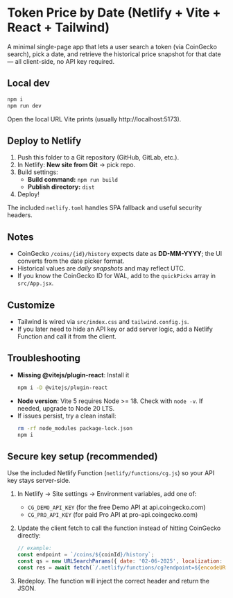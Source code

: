 # Token Price by Date (Netlify + Vite + React + Tailwind)

A minimal single-page app that lets a user search a token (via CoinGecko search), pick a date, and retrieve the historical price snapshot for that date — all client-side, no API key required.

## Local dev
```bash
npm i
npm run dev
```
Open the local URL Vite prints (usually http://localhost:5173).

## Deploy to Netlify
1. Push this folder to a Git repository (GitHub, GitLab, etc.).
2. In Netlify: **New site from Git** → pick repo.
3. Build settings:
   - **Build command:** `npm run build`
   - **Publish directory:** `dist`
4. Deploy!

The included `netlify.toml` handles SPA fallback and useful security headers.

## Notes
- CoinGecko `/coins/{id}/history` expects date as **DD-MM-YYYY**; the UI converts from the date picker format.
- Historical values are *daily snapshots* and may reflect UTC.
- If you know the CoinGecko ID for WAL, add to the `quickPicks` array in `src/App.jsx`.

## Customize
- Tailwind is wired via `src/index.css` and `tailwind.config.js`.
- If you later need to hide an API key or add server logic, add a Netlify Function and call it from the client.

## Troubleshooting

- **Missing @vitejs/plugin-react**: Install it
  ```bash
  npm i -D @vitejs/plugin-react
  ```
- **Node version**: Vite 5 requires Node >= 18. Check with `node -v`. If needed, upgrade to Node 20 LTS.
- If issues persist, try a clean install:
  ```bash
  rm -rf node_modules package-lock.json
  npm i
  ```


## Secure key setup (recommended)
Use the included Netlify Function (`netlify/functions/cg.js`) so your API key stays server-side.

1) In Netlify → Site settings → Environment variables, add one of:
   - `CG_DEMO_API_KEY`  (for the free Demo API at api.coingecko.com)
   - `CG_PRO_API_KEY`   (for paid Pro API at pro-api.coingecko.com)

2) Update the client fetch to call the function instead of hitting CoinGecko directly:
   ```js
   // example:
   const endpoint = `/coins/${coinId}/history`;
   const qs = new URLSearchParams({ date: '02-06-2025', localization: 'false' });
   const res = await fetch(`/.netlify/functions/cg?endpoint=${encodeURIComponent(endpoint)}&${qs.toString()}`);
   ```

3) Redeploy. The function will inject the correct header and return the JSON.
